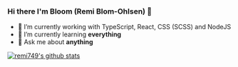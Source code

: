 ### Hi there I'm Bloom (Remi Blom-Ohlsen) 👋
- 🔭 I’m currently working with TypeScript, React, CSS (SCSS) and NodeJS
- 🌱 I’m currently learning **everything**
- 💬 Ask me about **anything**



[![remi749's github stats](https://github-readme-stats.vercel.app/api?username=Remi749)](https://github.com/anuraghazra/github-readme-stats)


